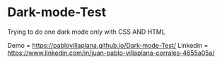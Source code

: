 # Dark-mode-Test
Trying to do one dark mode only with CSS AND HTML

Demo = https://pablovillaplana.github.io/Dark-mode-Test/
Linkedin = https://www.linkedin.com/in/juan-pablo-villaplana-corrales-4655a05a/
